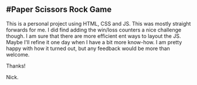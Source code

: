 #Paper Scissors Rock Game
-------------------------

This is a personal project using HTML, CSS and JS. This was mostly straight forwards for me. I did find adding the win/loss counters a nice challenge though. I am sure that there are more efficient ent ways to layout the JS. Maybe I'll refine it one day when I have a bit more know-how. I am pretty happy with how it turned out, but any feedback would be more than welcome.

Thanks!

Nick.